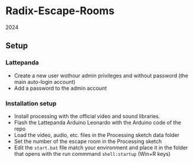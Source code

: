 # Radix-Escape-Rooms
 2024

## Setup

### Lattepanda
- Create a new user wothour admin privileges and without password (the main auto-login account)
- Add a password to the admin account

### Installation setup
- Install processing with the official video and sound libraries.
- Flash the Lattepanda Arduino Leonardo with the Arduino code of the repo
- Load the video, audio, etc. files in the Processing sketch data folder
- Set the number of the escape room in the Processing sketch
- Edit the `start.bat` file match your environment and place it in the folder that opens with the run commmand `shell:startup` (Win+R keys)

